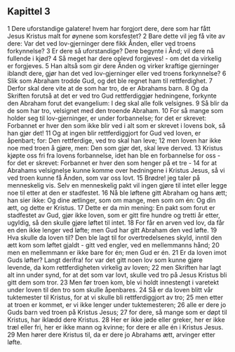 ## Kapittel 3

1 Dere uforstandige galatere! hvem har forgjort dere, dere som har fått Jesus Kristus malt for øynene som korsfestet?
2 Bare dette vil jeg få vite av dere: Var det ved lov-gjerninger dere fikk Ånden, eller ved troens forkynnelse?
3 Er dere så uforstandige? Dere begynte i Ånd; vil dere nå fullende i kjød?
4 Så meget har dere oplevd forgjeves! - om det da virkelig er forgjeves.
5 Han altså som gir dere Ånden og virker kraftige gjerninger iblandt dere, gjør han det ved lov-gjerninger eller ved troens forkynnelse?
6 Slik som Abraham trodde Gud, og det ble regnet ham til rettferdighet.
7 Derfor skal dere vite at de som har tro, de er Abrahams barn.
8 Og da Skriften forutså at det er ved tro Gud rettferdiggjør hedningene, forkynte den Abraham forut det evangelium: I deg skal alle folk velsignes.
9 Så blir da de som har tro, velsignet med den troende Abraham.
10 For så mange som holder seg til lov-gjerninger, er under forbannelse; for det er skrevet: Forbannet er hver den som ikke blir ved i alt som er skrevet i lovens bok, så han gjør det!
11 Og at ingen blir rettferdiggjort for Gud ved loven, er åpenbart; for: Den rettferdige, ved tro skal han leve;
12 men loven har ikke noe med troen å gjøre, men: Den som gjør det, skal leve derved.
13 Kristus kjøpte oss fri fra lovens forbannelse, idet han ble en forbannelse for oss - for det er skrevet: Forbannet er hver den som henger på et tre -
14 for at Abrahams velsignelse kunne komme over hedningene i Kristus Jesus, så vi ved troen kunne få Ånden, som var oss lovt.
15 Brødre! jeg taler på menneskelig vis. Selv en menneskelig pakt vil ingen gjøre til intet eller legge noe til etter at den er stadfestet.
16 Nå ble løftene gitt Abraham og hans ætt; han sier ikke: Og dine ætlinger, som om mange, men som om én: Og din ætt, og dette er Kristus.
17 Dette er da min mening: En pakt som forut er stadfestet av Gud, gjør ikke loven, som er gitt fire hundre og tretti år etter, ugyldig, så den skulle gjøre løftet til intet.
18 For får en arven ved lov, da får en den ikke lenger ved løfte; men Gud har gitt Abraham den ved løfte.
19 Hva skulle da loven til? Den ble lagt til for overtredelsenes skyld, inntil den ætt kom som løftet gjaldt - gitt ved engler, ved en mellemmanns hånd;
20 men en mellemmann er ikke bare for én; men Gud er én.
21 Er da loven imot Guds løfter? Langt derifra! for var det gitt noen lov som kunne gjøre levende, da kom rettferdigheten virkelig av loven;
22 men Skriften har lagt alt inn under synd, for at det som var lovt, skulle ved tro på Jesus Kristus bli gitt dem som tror.
23 Men før troen kom, ble vi holdt innestengt i varetekt under loven til den tro som skulle åpenbares.
24 Så er da loven blitt vår tuktemester til Kristus, for at vi skulle bli rettferdiggjort av tro;
25 men etter at troen er kommet, er vi ikke lenger under tuktemesteren;
26 alle er dere jo Guds barn ved troen på Kristus Jesus;
27 for dere, så mange som er døpt til Kristus, har iklædd dere Kristus.
28 Her er ikke jøde eller greker, her er ikke træl eller fri, her er ikke mann og kvinne; for dere er alle én i Kristus Jesus.
29 Men hører dere Kristus til, da er dere jo Abrahams ætt, arvinger etter løfte.

